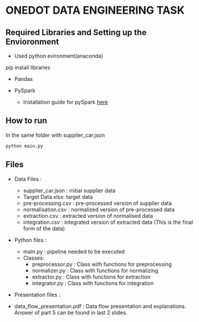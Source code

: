 # ONEDOT DATA ENGINEERING TASK



## Required Libraries and Setting up the Envioronment 

* Used python evironment(anaconda)

pip install libraries
* Pandas


* PySpark
  * Installation guide for pySpark [here](https://medium.com/tinghaochen/how-to-install-pyspark-locally-94501eefe421)

## How to run
In the same folder with supplier_car.json

```sh
python main.py
```

## Files

* Data Files : 
  * supplier_car.json : initial supplier data
  * Target Data.xlsx: target data
  * pre-processing.csv : pre-processed version of supplier data
  * normalisation.csv : normalized version of pre-processed data
  * extraction.csv : extracted version of normalised data
  * integration.csv : integrated version of extracted data (This is the final form of the data)


* Python files :
  * main.py : pipeline needed to be executed
  * Classes:
    * preprocessor.py : Class with functions for preprocessing
    * normalizer.py : Class with functions for normalizing
    * extractor.py : Class with functions for extraction
    * integrator.py : Class with functions for integration


* Presentation files :

 * data_flow_presentation.pdf : Data flow presentation and explanations. Answer of part 5 can be found in last 2 slides.


  

  
